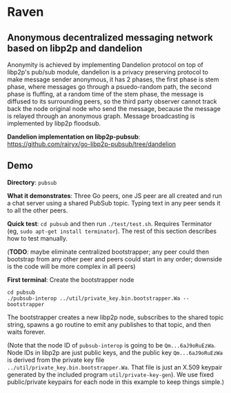 # Raven

## Anonymous decentralized messaging network based on libp2p and dandelion

Anonymity is achieved by implementing Dandelion protocol on top of libp2p's pub/sub module, dandelion is a privacy preserving protocol to make message sender anonymous, it has 2 phases, the first phase is stem phase, where messages go through a psuedo-random path, the second phase is fluffing, at a random time of the stem phase, the message is diffused to its surrounding peers, so the third party observer cannot track back the node original node who send the message, because the message is relayed through an anonymous graph.
Message broadcasting is implemented by libp2p floodsub. 

**Dandelion implementation on libp2p-pubsub**: https://github.com/rairyx/go-libp2p-pubsub/tree/dandelion


## Demo

**Directory**:  `pubsub`

**What it demonstrates**:  Three Go peers, one JS peer are all created and run a chat server using a shared PubSub topic.  Typing text in any peer sends it to all the other peers.

**Quick test**:  `cd pubsub` and then run `./test/test.sh`.  Requires Terminator (eg, `sudo apt-get install terminator`).  The rest of this section describes how to test manually.

(**TODO**:  maybe eliminate centralized bootstrapper; any peer could then bootstrap from any other peer and peers could start in any order; downside is the code will be more complex in all peers)

**First terminal**:  Create the bootstrapper node

```
cd pubsub
./pubsub-interop ../util/private_key.bin.bootstrapper.Wa --bootstrapper
```

The bootstrapper creates a new libp2p node, subscribes to the shared topic string, spawns a go routine to emit any publishes to that topic, and then waits forever.

(Note that the node ID of `pubsub-interop` is going to be `Qm...6aJ9oRuEzWa`.  Node IDs in libp2p are just public keys, and the public key `Qm...6aJ9oRuEzWa` is derived from the private key file `../util/private_key.bin.bootstrapper.Wa`.  That file is just an X.509 keypair generated by the included program `util/private-key-gen`).  We use fixed public/private keypairs for each node in this example to keep things simple.)


